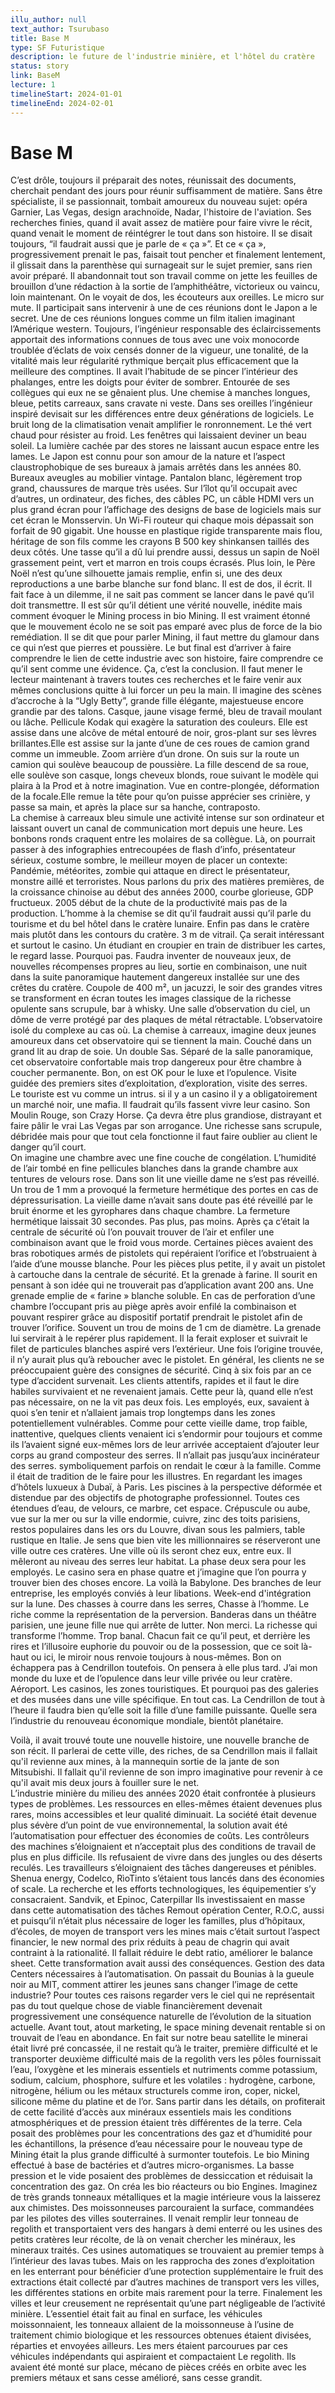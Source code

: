```yaml
---
illu_author: null
text_author: Tsurubaso
title: Base M
type: SF Futuristique
description: le future de l'industrie minière, et l'hôtel du cratère
status: story
link: BaseM
lecture: 1
timelineStart: 2024-01-01
timelineEnd: 2024-02-01
---
```


# Base M


C’est drôle, toujours il préparait des notes, réunissait des documents, cherchait pendant des jours pour réunir suffisamment de matière. Sans être spécialiste, il se passionnait, tombait amoureux du nouveau sujet: opéra Garnier, Las Vegas, design arachnoïde, Nadar, l'histoire de l'aviation. Ses recherches finies, quand il avait assez de matière pour faire vivre le récit, quand venait le moment de réintégrer le tout dans son histoire. Il se disait toujours, “il faudrait aussi que je parle de « ça »”. Et ce « ça », progressivement prenait le pas, faisait tout pencher et finalement lentement, il glissait dans la parenthèse qui surnageait sur le sujet premier, sans rien avoir préparé. Il abandonnait tout son travail comme on jette les feuilles de brouillon d’une rédaction à la sortie de l’amphithéâtre, victorieux ou vaincu, loin maintenant. 
On le voyait de dos, les écouteurs aux oreilles. Le micro sur mute. Il participait sans intervenir à une de ces réunions dont le Japon a le secret. Une de ces réunions longues comme un film italien imaginant l’Amérique western. Toujours, l’ingénieur responsable des éclaircissements apportait des informations connues de tous avec une voix monocorde troublée d’éclats de voix censés donner de la vigueur, une tonalité, de la vitalité mais leur régularité rythmique berçait plus efficacement que la meilleure des comptines. Il avait l’habitude de se pincer l’intérieur des phalanges, entre les doigts pour éviter de sombrer. Entourée de ses collègues qui eux ne se gênaient plus. Une chemise à manches longues, bleue, petits carreaux, sans cravate ni veste. Dans ses oreilles l’ingénieur inspiré devisait sur les différences entre deux générations de logiciels. Le bruit long de la climatisation venait amplifier le ronronnement. Le thé vert chaud pour résister au froid. Les fenêtres qui laissaient deviner un beau soleil. La lumière cachée par des stores ne laissant aucun espace entre les lames. Le Japon est connu pour son amour de la nature et l’aspect claustrophobique de ses bureaux à jamais arrêtés dans les années 80. Bureaux aveugles au mobilier vintage.
Pantalon blanc, légèrement trop grand, chaussures de marque très usées. Sur l’îlot qu’il occupait avec d’autres, un ordinateur, des fiches, des câbles PC, un câble HDMI vers un plus grand écran pour l’affichage des designs de base de logiciels mais sur cet écran le Monsservin. Un Wi-Fi routeur qui chaque mois dépassait son forfait de 90 gigabit. Une housse en plastique rigide transparente mais flou, héritage de son fils comme les crayons B 500 key shinkansen taillés des deux côtés.
Une tasse qu’il a dû lui prendre aussi, dessus un sapin de Noël grassement peint, vert et marron en trois coups écrasés. Plus loin, le Père Noël n’est qu’une silhouette jamais remplie, enfin si, une des deux reproductions a une barbe blanche sur fond blanc. Il est de dos, il écrit. Il fait face à un dilemme, il ne sait pas comment se lancer dans le pavé qu’il doit transmettre. Il est sûr qu’il détient une vérité nouvelle, inédite mais comment évoquer le Mining process in bio Mining.
Il est vraiment étonné que le mouvement écolo ne se soit pas emparé avec plus de force de la bio remédiation. Il se dit que pour parler Mining, il faut mettre du glamour dans ce qui n’est que pierres et poussière. Le but final est d’arriver à faire comprendre le lien de cette industrie avec son histoire, faire comprendre ce qu’il sent comme une évidence.
Ça, c’est la conclusion. Il faut mener le lecteur maintenant à travers toutes ces recherches et le faire venir aux mêmes conclusions quitte à lui forcer un peu la main. Il imagine des scènes d’accroche à la “Ugly Betty”, grande fille élégante, majestueuse encore grandie par des talons. Casque, jaune visage fermé, bleu de travail moulant ou lâche. Pellicule Kodak qui exagère la saturation des couleurs. Elle est assise dans une alcôve de métal entouré de noir, gros-plant sur ses lèvres brillantes.Elle est assise sur la jante d’une de ces roues de camion grand comme un immeuble. Zoom arrière d’un drone. On suis sur la route un camion qui soulève beaucoup de poussière. La fille descend de sa roue, elle soulève son casque, longs cheveux blonds, roue suivant le modèle qui plaira à la Prod et à notre imagination. Vue en contre-plongée, déformation de la focale.Elle remue la tête pour qu’on puisse apprécier ses crinière, y passe sa main, et après la place sur sa hanche, contraposto.   
La chemise à carreaux bleu simule une activité intense sur son ordinateur et laissant ouvert un canal de communication mort depuis une heure.
Les bonbons ronds craquent entre les molaires de sa collègue. Là, on pourrait passer à des infographies entrecoupées de flash d’info, présentateur sérieux, costume sombre, le meilleur moyen de placer un contexte: Pandémie, météorites, zombie qui attaque en direct le présentateur, monstre aillé et terroristes. Nous parlons du prix des matières premières, de la croissance chinoise au début des années 2000, courbe glorieuse, GDP fructueux. 2005 début de la chute de la productivité mais pas de la production.  L’homme à la chemise se dit qu’il faudrait aussi qu’il parle du tourisme et du bel hôtel dans le cratère lunaire. Enfin pas dans le cratère mais plutôt dans les contours du cratère. 3 m de vitrail. Ça serait intéressant et surtout le casino. Un étudiant en croupier en train de distribuer les cartes, le regard lasse. Pourquoi pas. Faudra inventer de nouveaux jeux, de nouvelles récompenses propres au lieu, sortie en combinaison, une nuit dans la suite panoramique hautement dangereux installée sur une des crêtes du cratère. Coupole de 400 m², un jacuzzi, le soir des grandes vitres se transforment en écran toutes les images classique de la richesse opulente sans scrupule, bar à whisky.
Une salle d’observation du ciel, un dôme de verre protégé par des plaques de métal rétractable. L’observatoire isolé du complexe au cas où. La chemise à carreaux, imagine deux jeunes amoureux dans cet observatoire qui se tiennent la main. Couché dans un grand lit au drap de soie. Un double Sas. Séparé de la salle panoramique, cet observatoire confortable mais trop dangereux pour être chambre à coucher permanente. Bon, on est OK pour le luxe et l’opulence.
Visite guidée des premiers sites d’exploitation, d’exploration, visite des serres.   
Le touriste est vu comme un intrus. si il y a un casino il y a obligatoirement un marché noir, une mafia. Il faudrait qu’ils fassent vivre leur casino. Son Moulin Rouge, son Crazy Horse. Ça devra être plus grandiose, distrayant et faire pâlir le vrai Las Vegas par son arrogance. Une richesse sans scrupule, débridée mais pour que tout cela fonctionne il faut faire oublier au client le danger qu’il court.   
On imagine une chambre avec une fine couche de congélation. L’humidité de l’air tombé en fine pellicules blanches dans la grande chambre aux tentures de velours rose. Dans son lit une vieille dame ne s’est pas réveillé. Un trou de 1 mm a provoqué la fermeture hermétique des portes en cas de dépressurisation. La vieille dame  n’avait sans doute pas été réveillé par le bruit énorme et les gyrophares dans chaque chambre. La fermeture hermétique laissait 30 secondes. Pas plus, pas moins. Après ça c’était la centrale de sécurité où l’on pouvait trouver de l’air et enfiler une combinaison avant que le froid vous morde. Certaines pièces avaient des bras robotiques armés de pistolets qui repéraient l’orifice et l’obstruaient à l’aide d’une mousse blanche. Pour les pièces plus petite, il y avait un pistolet à cartouche dans la centrale de sécurité. Et la grenade à farine. Il sourit en pensant à son idée qui ne trouverait pas d’application avant 200 ans. Une grenade emplie de « farine » blanche soluble. En cas de perforation d’une chambre l’occupant pris au piège après avoir enfilé la combinaison et pouvant respirer grâce au dispositif portatif prendrait le pistolet afin de trouver l’orifice. Souvent un trou de moins de 1 cm de diamètre. La grenade lui servirait à le repérer plus rapidement. Il la ferait exploser et suivrait le filet de particules blanches aspiré vers l’extérieur. Une fois l’origine trouvée, il n’y aurait plus qu’à reboucher avec le pistolet. En général, les clients ne se préoccupaient guère des consignes de sécurité. Cinq à six fois par an ce type d’accident survenait. Les clients attentifs, rapides et il faut le dire habiles survivaient et ne revenaient jamais. Cette peur là, quand elle n’est pas nécessaire, on ne la vit pas deux fois. Les employés, eux, savaient à quoi s’en tenir et n’allaient jamais trop longtemps dans les zones potentiellement vulnérables. Comme pour cette vieille dame, trop faible, inattentive, quelques clients venaient ici s’endormir pour toujours et comme ils l’avaient signé eux-mêmes lors de leur arrivée acceptaient d’ajouter leur corps au grand composteur des serres. Il n’allait pas jusqu’aux incinérateur  des serres. symboliquement parfois on rendait le cœur à la famille. Comme il était de tradition de le faire pour les illustres.
En regardant les images d’hôtels luxueux à Dubaï, à Paris. Les piscines à la perspective déformée et distendue par des objectifs de photographe professionnel. Toutes ces étendues d’eau, de velours, ce marbre, cet espace. Crépuscule ou aube, vue sur la mer ou sur la ville endormie, cuivre, zinc des toits parisiens, restos populaires dans les ors du Louvre, divan sous les palmiers, table rustique en Italie. Je sens que bien vite  les millionnaires se réserveront une ville outre ces cratères. Une ville où ils seront chez eux, entre eux. Il mêleront au niveau des serres leur habitat. La phase deux sera pour les employés. Le casino sera en phase quatre et j’imagine que l’on pourra y trouver bien des choses encore. La voilà la Babylone. Des branches de leur entreprise, les employés conviés à leur libations. Week-end d'intégration sur la lune.
Des chasses à courre dans les serres, Chasse à l’homme. Le riche comme la représentation de la perversion. Banderas dans un théâtre parisien, une jeune fille nue qui arrête de lutter. Non merci. La richesse qui transforme l’homme. Trop banal. Chacun fait ce qu’il peut, et derrière les rires et l’illusoire euphorie du pouvoir ou de la possession, que ce soit là-haut ou ici, le miroir nous renvoie toujours à nous-mêmes. Bon on échappera pas à Cendrillon toutefois. On pensera à elle plus tard. J’ai mon monde du luxe et de l’opulence dans leur ville privée ou leur cratère. Aéroport. Les casinos, les zones touristiques. Et pourquoi pas des galeries et des musées dans une ville spécifique. En tout cas. La Cendrillon de tout à l’heure il faudra bien qu’elle soit la fille d’une famille puissante. Quelle sera l’industrie du renouveau économique mondiale, bientôt planétaire.   
    
Voilà, il avait trouvé toute une nouvelle histoire, une nouvelle branche de son récit. Il parlerai de cette ville, des riches, de sa Cendrillon mais il fallait qu'il revienne aux mines, à la mannequin sortie de la jante de son Mitsubishi. Il fallait qu'il revienne de son impro imaginative pour revenir à ce qu'il avait mis deux jours à fouiller sure le net.   
L’industrie minière du milieu des années 2020 était confrontée à plusieurs types de problèmes. Les ressources en elles-mêmes étaient devenues plus rares, moins accessibles et leur qualité diminuait. La société était devenue plus sévère d’un point de vue environnemental, la solution avait été l’automatisation pour effectuer des économies de coûts. Les contrôleurs des machines s’éloignaient et n’acceptait plus des conditions de travail de plus en plus difficile. Ils refusaient de vivre dans des jungles ou des déserts reculés.
Les travailleurs s’éloignaient des tâches dangereuses et pénibles.
Shenua energy, Codelco, RìoTinto s’étaient tous lancés dans des économies of scale. La recherche et les efforts technologiques, les équipementier s’y consacraient.  Sandvik, et Epinoc, Caterpillar
Ils investissaient en masse dans cette automatisation des tâches Remout opération Center, R.O.C, aussi et puisqu’il n’était plus nécessaire de loger les familles, plus d’hôpitaux,  d’écoles, de moyen de transport vers les mines mais c’était surtout l’aspect financier, le new normal des prix réduits à peau de chagrin qui avait contraint à la rationalité. Il fallait réduire le debt ratio, améliorer le balance sheet. Cette transformation avait aussi des conséquences. Gestion des data Centers nécessaires à l’automatisation. On passait du Bounias à la gueule noir au MIT, comment attirer les jeunes sans changer l’image de cette industrie? Pour toutes ces raisons regarder vers le ciel qui ne représentait pas du tout quelque chose de viable financièrement devenait progressivement une conséquence naturelle de l’évolution de la situation actuelle. Avant tout, atout marketing, le space mining devenait rentable si on trouvait de l’eau en abondance. En fait sur notre beau satellite le minerai était livré pré concassée, il ne restait qu’à le traiter, première difficulté et le transporter deuxième difficulté mais de la regolith vers les pôles fournissait l’eau, l’oxygène et les minerais essentiels et nutriments comme potassium, sodium, calcium, phosphore, sulfure et les volatiles : hydrogène, carbone, nitrogène, hélium ou les métaux structurels comme iron, coper, nickel, silicone même du platine et de l’or.
Sans partir dans les détails, on profiterait de cette facilité d’accès aux minéraux essentiels mais les conditions atmosphériques et de pression étaient très différentes de la terre. Cela posait des problèmes pour les concentrations des gaz et d’humidité pour les échantillons, la présence d’eau nécessaire pour le nouveau type de Mining était la plus grande difficulté à surmonter toutefois. Le bio Mining effectué à base de bactéries et d’autres micro-organismes. La basse pression et le vide posaient des problèmes de dessiccation et réduisait la concentration des gaz. On créa les bio réacteurs ou bio Engines. Imaginez de très grands tonneaux métalliques et la magie intérieure vous la laisserez aux chimistes. Des moissonneuses parcouraient la surface, commandées par les pilotes des villes souterraines. Il venait remplir leur tonneau de regolith et transportaient vers des hangars à demi enterré ou les usines des petits cratères leur récolte, de là on venait chercher les minéraux, les mineraux traités.
Ces usines automatiques se trouvaient au premier temps à l’intérieur des lavas tubes. Mais on les rapprocha des zones d’exploitation en les enterrant pour bénéficier d’une protection supplémentaire le fruit des extractions était collecté par d’autres machines de transport vers les villes, les différentes stations en orbite mais rarement pour la terre. Finalement les villes et leur creusement ne représentait qu’une part négligeable de l’activité minière. L’essentiel était fait au final en surface, les véhicules moissonnaient, les tonneaux allaient de la moissonneuse à l’usine de traitement chimio biologique et les ressources obtenues étaient divisées, réparties et envoyées ailleurs. Les mers étaient parcourues par ces véhicules indépendants qui aspiraient et compactaient Le regolith. Ils avaient été monté sur place, mécano de pièces créés en orbite avec les premiers métaux et sans cesse amélioré, sans cesse grandit.

